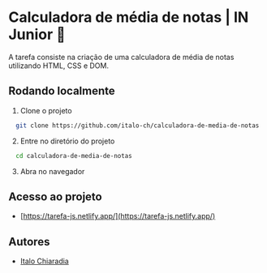 # Calculadora de média de notas | IN Junior 🐺

A tarefa consiste na criação de uma calculadora de média de notas
utilizando HTML, CSS e DOM.

## Rodando localmente

1. Clone o projeto

```bash
  git clone https://github.com/italo-ch/calculadora-de-media-de-notas
```

2. Entre no diretório do projeto

```bash
  cd calculadora-de-media-de-notas
```

3. Abra no navegador

## Acesso ao projeto
- [https://tarefa-js.netlify.app/](https://tarefa-js.netlify.app/)

## Autores

- [Italo Chiaradia](https://github.com/italo-ch)

